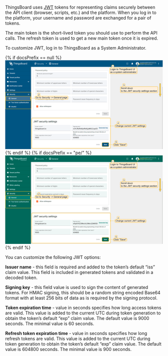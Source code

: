ThingsBoard uses [JWT](https://jwt.io/) tokens for representing claims securely between the API client (browser, scripts, etc.) and the platform. When you log in to the platform, your username and password are exchanged for a pair of tokens.

The main token is the short-lived token you should use to perform the API calls. The refresh token is used to get a new main token once it is expired.

To customize JWT, log in to ThingsBoard as a System Administrator.

{% if docsPrefix == null %}
![image](/images/user-guide/ui/jwt/jwt-provider-settings-step-1-ce.png)
{% endif %}
{% if docsPrefix == "pe/" %}
![image](/images/user-guide/ui/jwt/jwt-provider-settings-step-1-pe.png)
{% endif %}

You can customize the following JWT options:

**Issuer name** - this field is required and added to the token’s default “iss” claim value. This field is included in generated tokens and validated in a decoded token.

**Signing key** - this field value is used to sign the content of generated tokens. For HMAC signing, this should be a random string encoded Base64 format with at least 256 bits of data as is required by the signing protocol.

**Token expiration time** - value in seconds specifies how long access tokens are valid. This value is added to the current UTC during token generation to obtain the token’s default “exp” claim value. The default value is 9000 seconds. The minimal value is 60 seconds.

**Refresh token expiration time** - value in seconds specifies how long refresh tokens are valid. This value is added to the current UTC during token generation to obtain the token’s default “exp” claim value. The default value is 604800 seconds. The minimal value is 900 seconds.